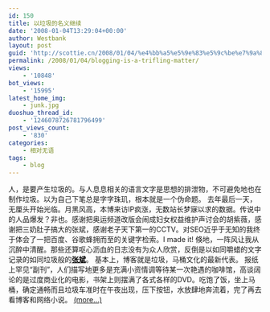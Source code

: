 ```yaml
---
id: 150
title: 以垃圾的名义继续
date: '2008-01-04T13:29:04+00:00'
author: Westbank
layout: post
guid: 'http://scottie.cn/2008/01/04/%e4%bb%a5%e5%9e%83%e5%9c%be%e7%9a%84%e5%90%8d%e4%b9%89%e7%bb%a7%e7%bb%ad/'
permalink: /2008/01/04/blogging-is-a-trifling-matter/
views:
    - '10848'
bot_views:
    - '15995'
latest_home_img:
    - junk.jpg
duoshuo_thread_id:
    - '1246078726781796499'
post_views_count:
    - '830'
categories:
    - 相对无语
tags:
    - blog
---
```


人，是要产生垃圾的。与人息息相关的语言文字是思想的排泄物，不可避免地也在制作垃圾。以为自己下笔总是字字珠玑，根本就是一个伪命题。 去年最后一天，无厘头开始光临。月黑风高，本博来访IP疯涨，无数站长梦寐以求的数据。传说中的人品爆发？非也。感谢把奥运频道改版会闹成妇女权益维护声讨会的胡紫薇，感谢把三奶肚子搞大的张斌，感谢老子天下第一的CCTV。对SEO近乎于无知的我终于体会了一把百度、谷歌蜂拥而至的关键字检索。I made it! 倏地，一阵风让我从沉醉中清醒。那些还算呕心沥血的日志没有为众人欣赏，反倒是以如同嚼蜡的文字记录的如同垃圾般的[**<font color="#000000">张斌</font>**](http://scottie.cn/2007/12/30/zhang-bin/)。 基本上，博客就是垃圾，马桶文化的最新代表。 报纸上罕见“副刊”，人们描写地更多是充满小资情调等待某一次艳遇的咖啡馆，高谈阔论的是过度商业化的电影，书架上则摆满了各式各样的DVD。吃饱了饭，坐上马桶，确定通畅而且垃圾车准时在午夜出现，压下按钮，水放肆地奔流着，完了再去看博客和网络小说。 [<span aria-label="Continue reading 以垃圾的名义继续">(more…)</span>](http://farbank.net/2008/01/04/blogging-is-a-trifling-matter/#more-150)